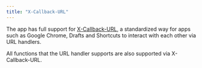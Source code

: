 ```yaml
---
title: "X-Callback-URL"
---
```


The app has full support for [X-Callback-URL](http://x-callback-url.com/), a standardized way for apps such as Google Chrome, Drafts and Shortcuts to interact with each other via URL handlers.

All functions that the URL handler supports are also supported via X-Callback-URL.

